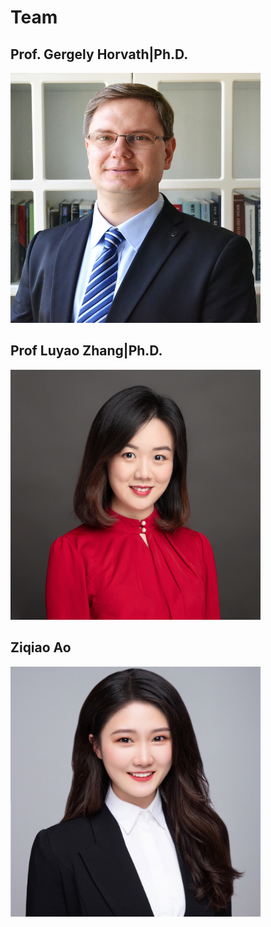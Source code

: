 # Team

## Prof. Gergely Horvath|Ph.D.
<img src="https://github.com/Blockchain-Network-Studies/team/blob/main/headshots/blockchainNetwork.jpg" width="400" height="400" />



## Prof Luyao Zhang|Ph.D.

<img src="https://github.com/Blockchain-Network-Studies/team/blob/main/headshots/Luyao_headshot.jpg" width="400" height="400" />



## Ziqiao Ao

<img src="https://github.com/Blockchain-Network-Studies/team/blob/main/headshots/Ziqiao%20Ao%20Headshot.jpeg" width="400" height="400" />
